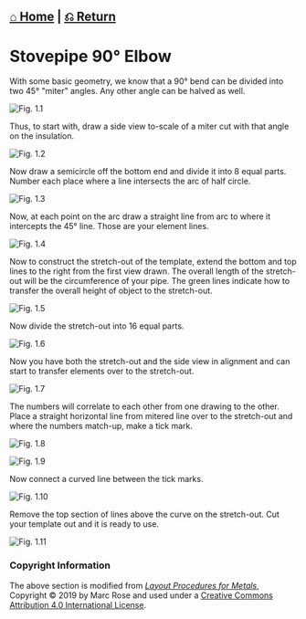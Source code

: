  [⌂ Home](../README.md) | [⎌ Return](Metal_Patterns.md)
 ----------

# Stovepipe 90° Elbow
 
With some basic geometry, we know that a 90° bend can be divided into two 45° "miter" angles. Any other angle can be halved as well.

![Fig. 1.1](/Metal_Patterns/img/90_Stovepipe/fig1.01.png)

Thus, to start with, draw a side view to-scale of a miter cut with that angle on the insulation.

![Fig. 1.2](/Metal_Patterns/img/90_Stovepipe/fig1.02.png)

Now draw a semicircle off the bottom end and divide it into 8 equal parts. Number each place where a line intersects the arc of half circle.

![Fig. 1.3](/Metal_Patterns/img/90_Stovepipe/fig1.03.png)

Now, at each point on the arc draw a straight line from arc to where it intercepts the 45° line. Those are your element lines.

![Fig. 1.4](/Metal_Patterns/img/90_Stovepipe/fig1.04.png)

Now to construct the stretch-out of the template, extend the bottom and top lines to the right from the first view drawn. The overall length of the stretch-out will be the circumference of your pipe. The green lines indicate how to transfer the overall height of object to the stretch-out.

![Fig. 1.5](/Metal_Patterns/img/90_Stovepipe/fig1.05.png)

Now divide the stretch-out into 16 equal parts.

![Fig. 1.6](/Metal_Patterns/img/90_Stovepipe/fig1.06.png)

Now you have both the stretch-out and the side view in alignment and can start to transfer elements over to the stretch-out.

 ![Fig. 1.7](/Metal_Patterns/img/90_Stovepipe/fig1.07.png)

The numbers will correlate to each other from one drawing to the other. Place a straight horizontal line from mitered line over to the stretch-out and where the numbers match-up, make a tick mark.

![Fig. 1.8](/Metal_Patterns/img/90_Stovepipe/fig1.08.png)

![Fig. 1.9](/Metal_Patterns/img/90_Stovepipe/fig1.09.png)

Now connect a curved line between the tick marks.

![Fig. 1.10](/Metal_Patterns/img/90_Stovepipe/fig1.10.png)

Remove the top section of lines above the curve on the stretch-out. Cut your template out and it is ready to use.

![Fig. 1.11](/Metal_Patterns/img/90_Stovepipe/fig1.11.png)

### Copyright Information
The above section is modified from [*Layout Procedures for Metals*](https://openoregon.pressbooks.pub/layoutformetals), Copyright © 2019 by Marc Rose and used under a [Creative Commons Attribution 4.0 International License](https://creativecommons.org/licenses/by/4.0/).

